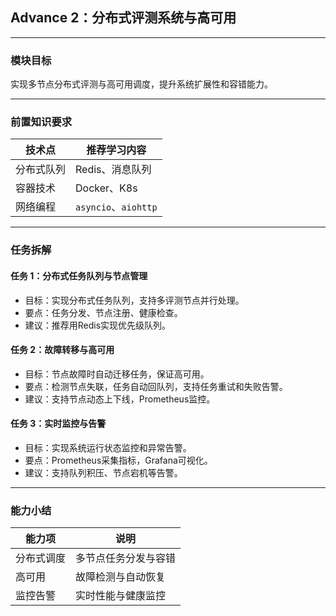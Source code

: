 ## Advance 2：分布式评测系统与高可用

---

### 模块目标

实现多节点分布式评测与高可用调度，提升系统扩展性和容错能力。

---

### 前置知识要求

| 技术点         | 推荐学习内容           |
| -------------- | ---------------------- |
| 分布式队列     | Redis、消息队列        |
| 容器技术       | Docker、K8s            |
| 网络编程       | `asyncio`、`aiohttp`   |

---

### 任务拆解

#### 任务 1：分布式任务队列与节点管理
- 目标：实现分布式任务队列，支持多评测节点并行处理。
- 要点：任务分发、节点注册、健康检查。
- 建议：推荐用Redis实现优先级队列。

#### 任务 2：故障转移与高可用
- 目标：节点故障时自动迁移任务，保证高可用。
- 要点：检测节点失联，任务自动回队列，支持任务重试和失败告警。
- 建议：支持节点动态上下线，Prometheus监控。

#### 任务 3：实时监控与告警
- 目标：实现系统运行状态监控和异常告警。
- 要点：Prometheus采集指标，Grafana可视化。
- 建议：支持队列积压、节点宕机等告警。

---

### 能力小结

| 能力项         | 说明                       |
| -------------- | -------------------------- |
| 分布式调度     | 多节点任务分发与容错       |
| 高可用         | 故障检测与自动恢复         |
| 监控告警       | 实时性能与健康监控         |